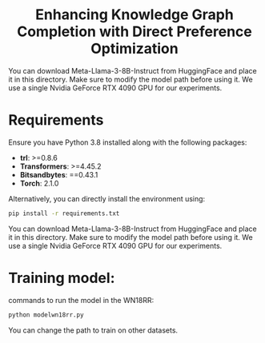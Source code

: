 
<h1 align="center">Enhancing Knowledge Graph Completion with Direct Preference Optimization</h1>
You can download Meta-Llama-3-8B-Instruct from HuggingFace and place it in this directory. Make sure to modify the model path before using it. We use a single Nvidia GeForce RTX 4090 GPU for our experiments.

# Requirements

Ensure you have Python 3.8 installed along with the following packages:

- **trl**: >=0.8.6
- **Transformers**: >=4.45.2
- **Bitsandbytes**: ==0.43.1
- **Torch**: 2.1.0

Alternatively, you can directly install the environment using:

```bash
pip install -r requirements.txt

```
You can download Meta-Llama-3-8B-Instruct from HuggingFace and place it in this directory. Make sure to modify the model path before using it. We use a single Nvidia GeForce RTX 4090 GPU for our experiments.


# Training model:
commands to run the model in the WN18RR:
```bash
python modelwn18rr.py
```
You can change the path to train on other datasets.
